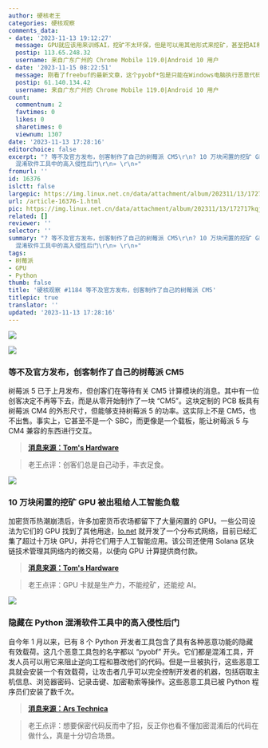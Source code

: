```yaml
---
author: 硬核老王
categories: 硬核观察
comments_data:
- date: '2023-11-13 19:12:27'
  message: GPU就应该用来训练AI，挖矿不太环保，但是可以用其他形式来挖矿，甚至把AI和挖矿结合起来。比如贡献算力做成分布式AI训练，获得相应的token奖励。
  postip: 113.65.248.32
  username: 来自广东广州的 Chrome Mobile 119.0|Android 10 用户
- date: '2023-11-15 08:22:51'
  message: 刚看了freebuf的最新文章，这个pyobf*包是只能在Windows电脑执行恶意代码吗？Linux和Mac会中招吗？WSL会不会受到影响？
  postip: 61.140.134.42
  username: 来自广东广州的 Chrome Mobile 119.0|Android 10 用户
count:
  commentnum: 2
  favtimes: 0
  likes: 0
  sharetimes: 0
  viewnum: 1307
date: '2023-11-13 17:28:16'
editorchoice: false
excerpt: "? 等不及官方发布，创客制作了自己的树莓派 CM5\r\n? 10 万块闲置的挖矿 GPU 被出租给人工智能负载\r\n? 隐藏在 Python
  混淆软件工具中的高入侵性后门\r\n» \r\n»"
fromurl: ''
id: 16376
islctt: false
largepic: https://img.linux.net.cn/data/attachment/album/202311/13/172717kqj4qwpn4hnnxypq.jpg
url: /article-16376-1.html
pic: https://img.linux.net.cn/data/attachment/album/202311/13/172717kqj4qwpn4hnnxypq.jpg.thumb.jpg
related: []
reviewer: ''
selector: ''
summary: "? 等不及官方发布，创客制作了自己的树莓派 CM5\r\n? 10 万块闲置的挖矿 GPU 被出租给人工智能负载\r\n? 隐藏在 Python
  混淆软件工具中的高入侵性后门\r\n» \r\n»"
tags:
- 树莓派
- GPU
- Python
thumb: false
title: '硬核观察 #1184 等不及官方发布，创客制作了自己的树莓派 CM5'
titlepic: true
translator: ''
updated: '2023-11-13 17:28:16'
---
```


![](https://img.linux.net.cn/data/attachment/album/202311/13/172717kqj4qwpn4hnnxypq.jpg)


![](https://img.linux.net.cn/data/attachment/album/202311/13/172727lg7rhz0h0eejd01g.png)


### 等不及官方发布，创客制作了自己的树莓派 CM5


树莓派 5 已于上月发布，但创客们在等待有关 CM5 计算模块的消息。其中有一位创客决定不再等下去，而是从零开始制作了一块 “CM5”。这块定制的 PCB 板具有树莓派 CM4 的外形尺寸，但能够支持树莓派 5 的功率。这实际上不是 CM5，也不出售。事实上，它甚至不是一个 SBC，而更像是一个载板，能让树莓派 5 与 CM4 兼容的东西进行交互。



> 
> **[消息来源：Tom's Hardware](https://www.tomshardware.com/raspberry-pi/raspberry-pi-projects/maker-creates-raspberry-pi-cm5-while-waiting-for-official-release)**
> 
> 
> 



> 
> 老王点评：创客们总是自己动手，丰衣足食。
> 
> 
> 


![](https://img.linux.net.cn/data/attachment/album/202311/13/172743zzvzvziufu4bilw2.png)


### 10 万块闲置的挖矿 GPU 被出租给人工智能负载


加密货币热潮崩溃后，许多加密货币农场都留下了大量闲置的 GPU。一些公司设法为它们的 GPU 找到了其他用途，[Io.net](http://io.net/) 就开发了一个分布式网络，目前已经汇集了超过十万块 GPU，并将它们用于人工智能应用。该公司还使用 Solana 区块链技术管理其网络内的微交易，以便向 GPU 计算提供商付款。



> 
> **[消息来源：Tom's Hardware](https://www.tomshardware.com/tech-industry/artificial-intelligence/107000-repurposed-crytpomining-gpus-up-for-rent-for-ai-workloads)**
> 
> 
> 



> 
> 老王点评：GPU 卡就是生产力，不能挖矿，还能挖 AI。
> 
> 
> 


![](https://img.linux.net.cn/data/attachment/album/202311/13/172800y8fheg6foy112qhx.png)


### 隐藏在 Python 混淆软件工具中的高入侵性后门


自今年 1 月以来，已有 8 个 Python 开发者工具包含了具有各种恶意功能的隐藏有效载荷。这几个恶意工具包的名字都以 “pyobf” 开头。它们都是混淆工具，开发人员可以用它来阻止逆向工程和篡改他们的代码。但是一旦被执行，这些恶意工具就会安装一个有效载荷，让攻击者几乎可以完全控制开发者的机器，包括窃取主机信息、浏览器密码、记录击键、加密勒索等操作。这些恶意工具已被 Python 程序员们安装了数千次。



> 
> **[消息来源：Ars Technica](https://arstechnica.com/security/2023/11/developers-targeted-with-malware-that-monitors-their-every-move/)**
> 
> 
> 



> 
> 老王点评：想要保密代码反而中了招，反正你也看不懂加密混淆后的代码在做什么，真是十分切合场景。
> 
> 
>